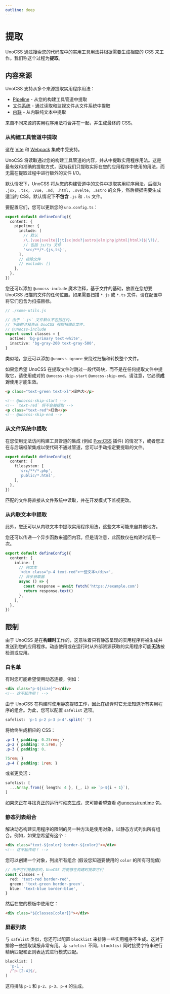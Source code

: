 ```yaml
---
outline: deep
---
```


# 提取

UnoCSS 通过搜索您的代码库中的实用工具用法并根据需要生成相应的 CSS 来工作。我们称这个过程为**提取**。

## 内容来源

UnoCSS 支持从多个来源提取实用程序用法：

- [Pipeline](#从构建工具管道中提取) - 从您的构建工具管道中提取
- [文件系统](#从文件系统中提取) - 通过读取和监视文件从文件系统中提取
- [内联](#从内联文本中提取) - 从内联纯文本中提取

来自不同来源的实用程序用法将合并在一起，并生成最终的 CSS。

### 从构建工具管道中提取

这在 [Vite](/integrations/vite) 和 [Webpack](/integrations/webpack) 集成中受支持。

UnoCSS 将读取通过您的构建工具管道的内容，并从中提取实用程序用法。这是最有效和准确的提取方式，因为我们只提取实际在您的应用程序中使用的用法，而无需在提取过程中进行额外的文件 I/O。

默认情况下，UnoCSS 将从您的构建管道中的文件中提取实用程序用法，后缀为 `.jsx`，`.tsx`，`.vue`，`.md`，`.html`，`.svelte`，`.astro` 的文件，然后根据需要生成适当的 CSS。默认情况下**不包含** `.js` 和 `.ts` 文件。

要配置它们，您可以更新您的 `uno.config.ts`：

```ts [uno.config.ts]
export default defineConfig({
  content: {
    pipeline: {
      include: [
        // 默认
        /\.(vue|svelte|[jt]sx|mdx?|astro|elm|php|phtml|html)($|\?)/,
        // 包括 js/ts 文件
        'src/**/*.{js,ts}',
      ],
      // 排除文件
      // exclude: []
    },
  },
})
```

您还可以添加 `@unocss-include` 魔术注释，基于文件的基础，放置在您想要 UnoCSS 扫描的文件的任何位置。如果需要扫描 `*.js` 或 `*.ts` 文件，请在配置中将它们包含为扫描目标。

```ts
// ./some-utils.js

// 由于 `.js` 文件默认不包括在内，
// 下面的注释告诉 UnoCSS 强制扫描此文件。
// @unocss-include
export const classes = {
  active: 'bg-primary text-white',
  inactive: 'bg-gray-200 text-gray-500',
}
```

类似地，您还可以添加 `@unocss-ignore` 来绕过扫描和转换整个文件。

如果您希望 UnoCSS 在提取文件时跳过一段代码块，而不是在任何提取文件中提取它，请使用成对的 `@unocss-skip-start` `@unocss-skip-end`。请注意，它必须**成对**使用才能生效。

```html
<p class="text-green text-xl">绿色大</p>

<!-- @unocss-skip-start -->
<!-- `text-red` 将不会被提取 -->
<p class="text-red">红色</p>
<!-- @unocss-skip-end -->
```

### 从文件系统中提取

在您使用无法访问构建工具管道的集成 (例如 [PostCSS](/integrations/postcss) 插件) 的情况下，或者您正在与后端框架集成以使代码不通过管道，您可以手动指定要提取的文件。

```ts [uno.config.ts]
export default defineConfig({
  content: {
    filesystem: [
      'src/**/*.php',
      'public/*.html',
    ],
  },
})
```

匹配的文件将直接从文件系统中读取，并在开发模式下监视更改。

### 从内联文本中提取

此外，您还可以从内联文本中提取实用程序用法，这些文本可能来自其他地方。

您还可以传递一个异步函数来返回内容。但是请注意，此函数仅在构建时调用一次。

```ts [uno.config.ts]
export default defineConfig({
  content: {
    inline: [
      // 纯文本
      '<div class="p-4 text-red">一些文本</div>',
      // 异步获取器
      async () => {
        const response = await fetch('https://example.com')
        return response.text()
      },
    ],
  },
})
```

## 限制

由于 UnoCSS 是在**构建时**工作的，这意味着只有静态呈现的实用程序将被生成并发送到您的应用程序。动态使用或在运行时从外部资源获取的实用程序可能**无法**被检测或应用。

### 白名单

有时您可能希望使用动态连接，例如：

```html
<div class="p-${size}"></div>
<!-- 这不起作用！ -->
```

由于 UnoCSS 在构建时使用静态提取工作，因此在编译时它无法知道所有实用程序的组合。为此，您可以配置 `safelist` 选项。

```ts [uno.config.ts]
safelist: 'p-1 p-2 p-3 p-4'.split(' ')
```

将始终生成相应的 CSS：

<!-- eslint-skip -->

```css
.p-1 { padding: 0.25rem; }
.p-2 { padding: 0.5rem; }
.p-3 { padding: 0.

75rem; }
.p-4 { padding: 1rem; }
```

或者更灵活：

```ts [uno.config.ts]
safelist: [
  ...Array.from({ length: 4 }, (_, i) => `p-${i + 1}`),
]
```

如果您正在寻找真正的运行时动态生成，您可能希望查看 [@unocss/runtime](/integrations/runtime) 包。

### 静态列表组合

解决动态构建实用程序的限制的另一种方法是使用对象，以静态方式列出所有组合。例如，如果您希望有这个：

```html
<div class="text-${color} border-${color}"></div>
<!-- 这不起作用！ -->
```

您可以创建一个对象，列出所有组合 (假设您知道要使用的 `color` 的所有可能值)

```ts
// 由于它们是静态的，UnoCSS 将能够在构建时提取它们
const classes = {
  red: 'text-red border-red',
  green: 'text-green border-green',
  blue: 'text-blue border-blue',
}
```

然后在您的模板中使用它：

```html
<div class="${classes[color]}"></div>
```

### 屏蔽列表

与 `safelist` 类似，您还可以配置 `blocklist` 来排除一些实用程序不生成。这对于排除一些提取误报非常有用。与 `safelist` 不同，`blocklist` 同时接受字符串进行精确匹配和正则表达式进行模式匹配。

```ts [uno.config.ts]
blocklist: [
  'p-1',
  /^p-[2-4]$/,
]
```

这将排除 `p-1` 和 `p-2`、`p-3`、`p-4` 的生成。
